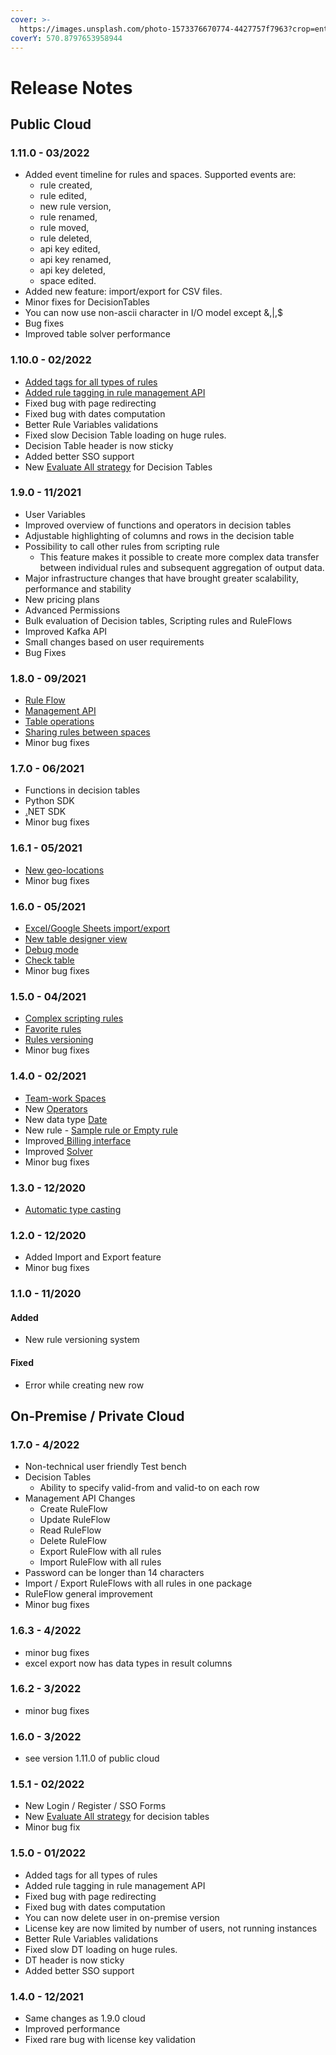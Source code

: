 ```yaml
---
cover: >-
  https://images.unsplash.com/photo-1573376670774-4427757f7963?crop=entropy&cs=srgb&fm=jpg&ixid=MnwxOTcwMjR8MHwxfHNlYXJjaHw5fHxkZWxpdmVyeSUyMGJveHxlbnwwfHx8fDE2MzgxODE1MzQ&ixlib=rb-1.2.1&q=85
coverY: 570.8797653958944
---
```


# Release Notes

## Public Cloud

### 1.11.0 - 03/2022

* Added event timeline for rules and spaces. Supported events are:&#x20;
  * rule created,&#x20;
  * rule edited,&#x20;
  * new rule version,&#x20;
  * rule renamed,&#x20;
  * rule moved,&#x20;
  * rule deleted,&#x20;
  * api key edited,&#x20;
  * api key renamed,&#x20;
  * api key deleted,&#x20;
  * space edited.
* Added new feature: import/export for CSV files.
* Minor fixes for DecisionTables
* You can now use non-ascii character in I/O model except &,|,$
* Bug fixes
* Improved table solver performance

### 1.10.0 - 02/2022

* [Added tags for all types of rules](other/tagging.md)
* [Added rule tagging in rule management API](api/management-api.md)
* Fixed bug with page redirecting
* Fixed bug with dates computation
* Better Rule Variables validations
* Fixed slow Decision Table loading on huge rules.
* Decision Table header is now sticky
* Added better SSO support
* New [Evaluate All strategy](other/execution-strategy.md) for Decision Tables

### 1.9.0 - 11/2021

* User Variables
* Improved overview of functions and operators in decision tables
* Adjustable highlighting of columns and rows in the decision table
* Possibility to call other rules from scripting rule
  * This feature makes it possible to create more complex data transfer between individual rules and subsequent aggregation of output data.
* Major infrastructure changes that have brought greater scalability, performance and stability
* New pricing plans
* Advanced Permissions
* Bulk evaluation of Decision tables, Scripting rules and RuleFlows
* Improved Kafka API
* Small changes based on user requirements
* Bug Fixes

### 1.8.0 - 09/2021

* [Rule Flow](rule-flow/rule-flow-designer.md)
* [Management API](api/management-api.md)
* [Table operations](decision-tables/table-operations/)
* [Sharing rules between spaces](team-work/share-between-spaces.md)
* Minor bug fixes

### 1.7.0 - 06/2021

* Functions in decision tables
* Python SDK
* [.](decision-tables/decision-table-designer.md#check-table)NET SDK
* Minor bug fixes

### 1.6.1 - 05/2021

* [New geo-locations](api/geo-location.md)
* Minor bug fixes

### 1.6.0 - 05/2021

* [Excel/Google Sheets import/export](decision-tables/import-and-export-rule/)
* [New table designer view](decision-tables/decision-table-designer.md)
* [Debug mode](decision-tables/decision-table-designer.md#debug)
* [Check table](decision-tables/decision-table-designer.md#check-table)
* Minor bug fixes

### 1.5.0 - 04/2021

* [Complex scripting rules](tutorials/code-editor.md)
* [Favorite rules](other/favorite-rules.md)
* [Rules versioning](broken-reference/)
* Minor bug fixes

### 1.4.0 - 02/2021

* [Team-work Spaces](team-work/spaces.md)
* New [Operators](decision-tables/operators/)
* New data type [Date](decision-tables/operators/date-operators.md)
* New rule - [Sample rule or Empty rule](decision-tables/manage-decision-tables.md)
* Improved[ Billing interface](billing/change-billing-information.md)
* Improved [Solver](api/rule-solver-api.md)
* Minor bug fixes

### 1.3.0 - 12/2020

* [Automatic type casting](decision-tables/data-types.md)

### 1.2.0 - 12/2020

* Added Import and Export feature
* Minor bug fixes

### 1.1.0 - 11/2020

#### Added

* New rule versioning system

#### Fixed

* Error while creating new row

## On-Premise / Private Cloud

### 1.7.0 - 4/2022

* Non-technical user friendly Test bench
* Decision Tables
  * Ability to specify valid-from and valid-to on each row
* Management API Changes
  * Create RuleFlow
  * Update RuleFlow
  * Read RuleFlow
  * Delete RuleFlow
  * Export RuleFlow with all rules
  * Import RuleFlow with all rules
* Password can be longer than 14 characters
* Import / Export RuleFlows with all rules in one package
* RuleFlow general improvement
* Minor bug fixes

### 1.6.3 - 4/2022

* minor bug fixes
* excel export now has data types in result columns

### 1.6.2 - 3/2022

* minor bug fixes

### 1.6.0 - 3/2022

* see version 1.11.0 of public cloud

### 1.5.1 - 02/2022

* New Login / Register / SSO Forms
* New [Evaluate All strategy](other/execution-strategy.md) for decision tables
* Minor bug fix



### 1.5.0 - 01/2022

* Added tags for all types of rules
* Added rule tagging in rule management API
* Fixed bug with page redirecting
* Fixed bug with dates computation
* You can now delete user in on-premise version
* License key are now limited by number of users, not running instances
* Better Rule Variables validations
* Fixed slow DT loading on huge rules.
* DT header is now sticky
* Added better SSO support

### 1.4.0 - 12/2021

* Same changes as 1.9.0 cloud
* Improved performance
* Fixed rare bug with license key validation
